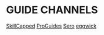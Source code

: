 # GUIDE CHANNELS
[SkillCapped](https://www.youtube.com/channel/UCre4LlH_zPpgeUVvBGCMqcA)
[ProGuides](https://www.youtube.com/channel/UCx0qCryognOczd5HN6ElI-w)
[Sero](https://www.youtube.com/c/SeroGuides)
[eggwick](https://www.youtube.com/c/eggwick)